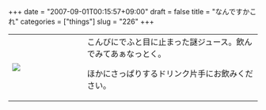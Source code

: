 +++
date = "2007-09-01T00:15:57+09:00"
draft = false
title = "なんですかこれ"
categories = ["things"]
slug = "226"
+++

<table width="100%">
<tr>
<td valign="middle" style="width: 30%"><img border="0" src="http://keruru.net/images/46d830ad3ba1f-070901-000505.jpg" /></td>
<td valign="middle" style="width: 70%">こんびにでふと目に止まった謎ジュース。飲んでみてあぁなっとく。

ほかにさっぱりするドリンク片手にお飲みください。</td>
</tr>
</table>
